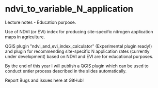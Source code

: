# ndvi_to_variable_N_application
Lecture notes - Education purpose.

Use of NDVI (or EVI) index for producing site-specific nitrogen application maps in agriculture. 

QGIS plugin "ndvi_and_evi_index_calculator" (Experimental plugin ready!) and plugin for recommending site-specific N application rates (currently under development) based on NDVI and EVI are for educational purposes.

By the end of this year I will publish a QGIS plugin which can be used to conduct entier process described in the slides automatically.

Report Bugs and issues here at GitHub!
